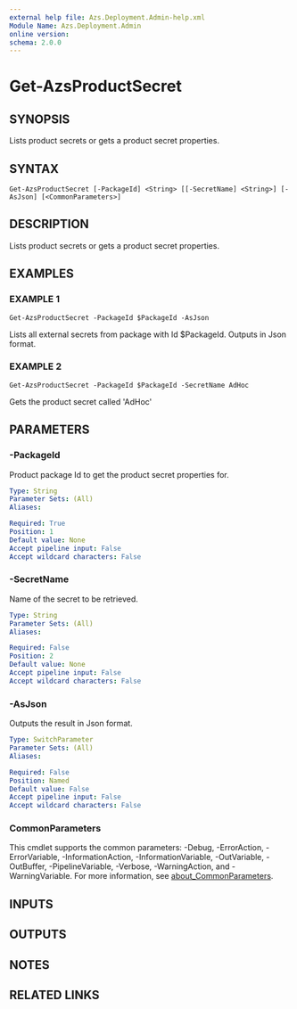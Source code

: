 ```yaml
---
external help file: Azs.Deployment.Admin-help.xml
Module Name: Azs.Deployment.Admin
online version:
schema: 2.0.0
---
```


# Get-AzsProductSecret

## SYNOPSIS
Lists product secrets or gets a product secret properties.

## SYNTAX

```
Get-AzsProductSecret [-PackageId] <String> [[-SecretName] <String>] [-AsJson] [<CommonParameters>]
```

## DESCRIPTION
Lists product secrets or gets a product secret properties.

## EXAMPLES

### EXAMPLE 1
```
Get-AzsProductSecret -PackageId $PackageId -AsJson
```

Lists all external secrets from package with Id $PackageId.
Outputs in Json format.

### EXAMPLE 2
```
Get-AzsProductSecret -PackageId $PackageId -SecretName AdHoc
```

Gets the product secret called 'AdHoc'

## PARAMETERS

### -PackageId
Product package Id to get the product secret properties for.

```yaml
Type: String
Parameter Sets: (All)
Aliases:

Required: True
Position: 1
Default value: None
Accept pipeline input: False
Accept wildcard characters: False
```

### -SecretName
Name of the secret to be retrieved.

```yaml
Type: String
Parameter Sets: (All)
Aliases:

Required: False
Position: 2
Default value: None
Accept pipeline input: False
Accept wildcard characters: False
```

### -AsJson
Outputs the result in Json format.

```yaml
Type: SwitchParameter
Parameter Sets: (All)
Aliases:

Required: False
Position: Named
Default value: False
Accept pipeline input: False
Accept wildcard characters: False
```

### CommonParameters
This cmdlet supports the common parameters: -Debug, -ErrorAction, -ErrorVariable, -InformationAction, -InformationVariable, -OutVariable, -OutBuffer, -PipelineVariable, -Verbose, -WarningAction, and -WarningVariable. For more information, see [about_CommonParameters](http://go.microsoft.com/fwlink/?LinkID=113216).

## INPUTS

## OUTPUTS

## NOTES

## RELATED LINKS
